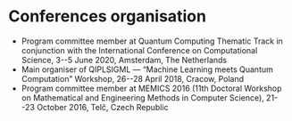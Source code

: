 # Conferences organisation

- Program committee member at Quantum Computing Thematic Track in conjunction
  with the International Conference on Computational Science, 3--5 June 2020,
  Amsterdam, The Netherlands
- Main organiser of QIPLSIGML — “Machine Learning meets Quantum Computation”
  Workshop, 26--28 April 2018, Cracow, Poland
- Program committee member at MEMICS 2016 (11th Doctoral Workshop on
  Mathematical and Engineering Methods in Computer Science), 21--23 October
  2016, Telč, Czech Republic
